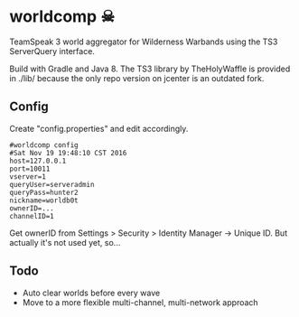 # worldcomp ☠
TeamSpeak 3 world aggregator for Wilderness Warbands using the TS3 ServerQuery interface.

Build with Gradle and Java 8. The TS3 library by TheHolyWaffle is provided in ./lib/ because the only repo version on jcenter is an outdated fork.

Config
------

Create "config.properties" and edit accordingly.

```
#worldcomp config
#Sat Nov 19 19:48:10 CST 2016
host=127.0.0.1
port=10011
vserver=1
queryUser=serveradmin
queryPass=hunter2
nickname=worldb0t
ownerID=...
channelID=1
```

Get ownerID from Settings > Security > Identity Manager -> Unique ID. But actually it's not used yet, so...

Todo
----

- Auto clear worlds before every wave
- Move to a more flexible multi-channel, multi-network approach